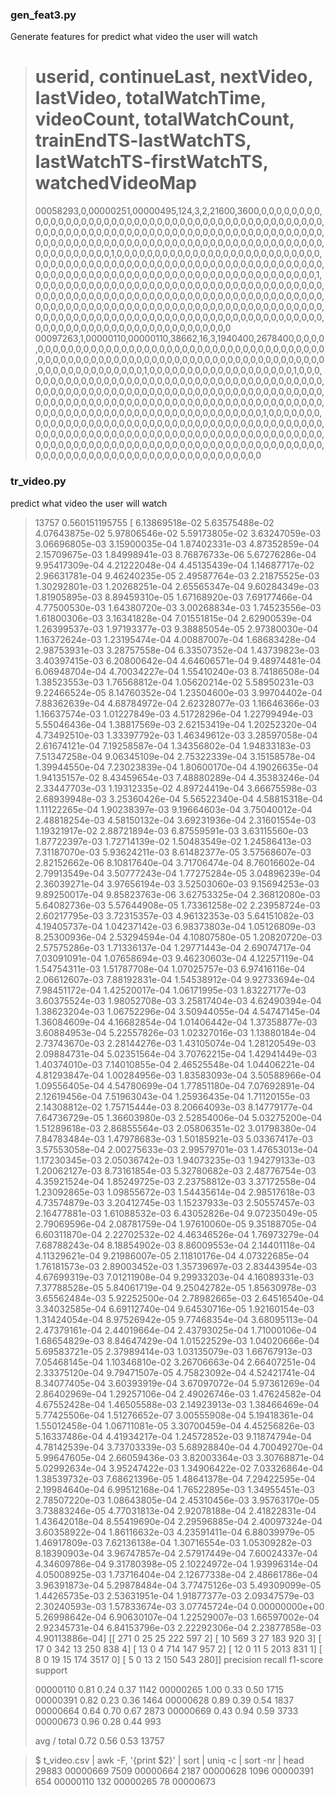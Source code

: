 ### gen_feat3.py
Generate features for predict what video the user will watch
> # userid, continueLast, nextVideo, lastVideo, totalWatchTime, videoCount, totalWatchCount, trainEndTS-lastWatchTS, lastWatchTS-firstWatchTS, watchedVideoMap
> 00058293,0,00000251,00000495,124,3,2,21600,3600,0,0,0,0,0,0,0,0,0,0,0,0,0,0,0,0,0,0,0,0,0,0,0,0,0,0,0,0,0,0,0,0,0,0,0,0,0,0,0,0,0,0,0,0,0,0,0,0,0,0,0,0,0,0,0,0,0,0,0,0,0,0,0,0,0,0,0,0,0,0,0,0,0,0,0,0,0,0,0,0,0,0,0,0,0,0,0,0,0,0,0,0,0,0,0,0,0,0,0,0,0,0,0,0,0,0,0,0,0,0,0,0,0,0,0,0,0,0,0,0,0,0,0,0,0,0,0,0,0,0,0,0,1,0,0,0,0,0,0,0,0,0,0,0,0,0,0,0,0,0,0,0,0,0,0,0,0,0,0,0,0,0,0,0,0,0,0,0,0,0,0,0,0,0,0,0,0,0,0,0,0,0,0,0,0,0,0,0,0,0,0,0,0,0,0,0,0,0,0,0,0,0,0,0,0,0,0,0,0,0,0,0,0,0,0,0,0,0,0,0,0,0,0,0,0,0,0,0,0,0,0,0,0,0,0,1,0,0,0,0,0,0,0,0,0,0,0,0,0,0,0,0,0,0,0,0,0,0,0,0,0,0,0,0,0,0,0,0,0,0,0,0,0,0,0,0,0,0,0,0,0,0,0,0,0,0,0,0,0,0,0,0,0,0,0,0,0,0,0,0,0,0,0,0,0,0,0,0,0,0,0,0,0,0,0,0,0,0,0,0,0,0,0,0,0,0,0,0,0,0,0,0,0,0,0,0,0,0,0,0,0,0,0,0,0,0,0,0,0,0,0,0,0,0,0,0,0,0,0,0,0,0,0,0,0,0,0,0,0,0,0,0,0,0,0,0,0,0,0,0,0,0,0,0,0,0,0,0,0,0,0,0,0,0,0,0,0,0,0,0,0,0,0,0,0,0,0,0,0,0,0,0,0,0
> 00097263,1,00000110,00000110,38662,16,3,1940400,2678400,0,0,0,0,0,0,0,0,0,0,0,0,0,0,0,0,0,0,0,0,0,0,0,0,0,0,0,0,0,0,0,0,0,0,0,0,0,0,0,0,0,0,0,0,0,0,0,0,0,0,0,0,0,0,0,0,0,0,0,0,0,0,0,0,0,0,0,0,0,0,0,0,0,0,0,0,0,0,0,0,0,0,0,0,0,0,0,0,0,0,0,0,0,0,1,0,0,0,0,0,0,0,0,0,0,0,0,0,0,0,0,0,0,0,1,0,0,0,0,0,0,0,0,0,0,0,0,0,0,0,0,0,0,0,0,0,0,0,0,0,0,0,0,0,0,0,0,0,0,0,0,0,0,0,0,0,0,0,0,0,0,0,0,0,0,0,0,0,0,0,0,0,0,0,0,0,0,0,0,0,0,0,0,0,0,0,0,0,0,0,0,0,0,0,0,0,0,0,0,0,0,0,0,0,0,0,0,0,0,0,0,0,0,0,0,0,0,0,0,0,0,0,0,0,0,0,0,0,0,0,0,0,0,0,0,0,0,0,0,0,0,0,0,0,0,0,0,0,0,0,0,0,0,0,0,0,0,0,0,0,0,0,1,0,0,0,0,0,0,0,0,0,0,0,0,0,0,0,0,0,0,0,0,0,0,0,0,0,0,0,0,0,0,0,0,0,0,0,0,0,0,0,0,0,0,0,0,0,0,0,0,0,0,0,0,0,0,0,0,0,0,0,0,0,0,0,0,0,0,0,0,0,0,0,0,0,0,0,0,0,0,0,0,0,0,0,0,0,0,0,0,0,0,0,0,0,0,0,0,0,0,0,0,0,0,0,0,0,0,0,0,0,0,0,0,0,0,0,0,0,0,0,0,0,0,0,0,0,0,0,0,0,0,0,0,0,0,0,0,0,0,0,0,0,0,0,0,0,0,0,0,0,0,0

### tr_video.py
predict what video the user will watch

> 13757
> 0.560151195755
> [  6.13869518e-02   5.63575488e-02   4.07643875e-02   5.97806546e-02
>    5.59173805e-02   3.63247059e-03   3.06696805e-03   3.15900035e-04
>    1.87402331e-03   4.87352859e-04   2.15709675e-03   1.84998941e-03
>    8.76876733e-06   5.67276286e-04   9.95417309e-04   4.21222048e-04
>    4.45135439e-04   1.14687717e-02   2.96631781e-04   9.46240235e-05
>    2.49587764e-03   2.21875525e-03   1.30292801e-03   1.20268251e-04
>    2.65565347e-04   9.60284349e-03   1.81905895e-03   8.89459310e-05
>    1.67168920e-03   7.69177466e-04   4.77500530e-03   1.64380720e-03
>    3.00268834e-03   1.74523556e-03   1.61800306e-03   3.16341828e-04
>    7.01551815e-04   2.62900539e-04   1.26399537e-03   1.97193377e-03
>    9.38885054e-05   2.97380030e-04   1.16372624e-03   1.23195474e-04
>    4.00887007e-04   1.68683428e-04   2.98753931e-03   3.28757558e-04
>    6.33507352e-04   1.43739823e-03   3.40397415e-03   6.20800642e-04
>    4.64606571e-04   9.48974481e-04   6.06948704e-04   4.70034227e-04
>    1.55410240e-03   8.74186508e-04   1.38523553e-03   1.76568812e-04
>    1.05620214e-02   5.58950231e-03   9.22466524e-05   8.14760352e-04
>    1.23504600e-03   3.99704402e-04   7.88362639e-04   4.68784972e-04
>    2.62328077e-03   1.16646366e-03   1.16637574e-03   1.01227849e-03
>    4.51728296e-04   1.22799494e-03   5.55046436e-04   1.38817569e-03
>    2.62153419e-04   1.20252320e-04   4.73492510e-03   1.33397792e-03
>    1.46349612e-03   3.28597058e-04   2.61674121e-04   7.19258587e-04
>    1.34356802e-04   1.94833183e-03   7.51347258e-04   9.06345109e-04
>    2.75322339e-04   3.15158578e-04   1.39944550e-04   7.23023839e-04
>    1.80600170e-04   4.19026635e-04   1.94135157e-02   8.43459654e-03
>    7.48880289e-04   4.35383246e-04   2.33447703e-03   1.19312335e-02
>    4.89724419e-04   3.66675598e-03   2.68939948e-03   3.25360426e-04
>    5.56522340e-04   4.58815318e-04   1.11122265e-04   1.90238397e-03
>    9.19664603e-04   3.75040012e-04   2.48818254e-03   4.58150132e-04
>    3.69231936e-04   2.31601554e-03   1.19321917e-02   2.88721894e-03
>    6.87559591e-03   3.63115560e-03   1.87722397e-03   1.72714139e-02
>    1.50483549e-02   1.24586413e-03   7.31187070e-03   5.93624211e-03
>    8.61482377e-05   3.57568607e-03   2.82152662e-06   8.10817640e-04
>    3.71706474e-04   8.76016602e-04   2.79913549e-04   3.50777243e-04
>    1.77275284e-05   3.04896239e-04   2.36039271e-04   3.97656194e-03
>    3.52503060e-03   9.15694253e-03   9.89250017e-04   9.85823763e-06
>    3.62753325e-04   2.36812080e-03   5.64082736e-03   5.57644908e-05
>    1.73361258e-02   2.23958724e-03   2.60217795e-03   3.72315357e-03
>    4.96132353e-03   5.64151082e-03   4.19405737e-04   1.04237142e-03
>    6.98373803e-04   1.05126809e-03   8.25300936e-04   2.53294594e-04
>    4.10807580e-05   1.20820720e-03   2.57575286e-03   1.71336137e-04
>    1.29771443e-04   2.69074717e-04   7.03091091e-04   1.07658694e-03
>    9.46230603e-04   4.12257119e-04   1.54754311e-03   1.51787708e-04
>    1.07025757e-03   6.97416116e-04   2.06612607e-03   7.88192831e-04
>    1.54538912e-04   9.92733694e-04   7.98451172e-04   1.42520017e-04
>    1.06171995e-03   1.83227177e-03   3.60375524e-03   1.98052708e-03
>    3.25817404e-03   4.62490394e-04   1.38623204e-03   1.06752296e-04
>    3.50944055e-04   4.54747145e-04   1.36084609e-04   4.16682854e-04
>    1.01406442e-04   1.37358877e-03   3.60884953e-04   5.22557826e-03
>    1.02327016e-03   1.13880184e-04   2.73743670e-03   2.28144276e-03
>    1.43105074e-04   1.28120549e-03   2.09884731e-04   5.02351564e-04
>    3.70762215e-04   1.42941449e-03   1.40374010e-03   7.14010855e-04
>    2.46525548e-04   1.04406221e-04   4.81293847e-04   1.00284956e-03
>    1.83583093e-04   3.50588966e-04   1.09556405e-04   4.54780699e-04
>    1.77851180e-04   7.07692891e-04   2.12619456e-04   7.51963043e-04
>    1.25936435e-04   1.71120155e-03   2.14308812e-02   1.75715444e-03
>    8.20664093e-03   8.14779177e-04   7.64736729e-05   1.36603980e-03
>    2.52854006e-04   5.03275200e-04   1.51289618e-03   2.86855564e-03
>    2.05806351e-02   3.01798380e-04   7.84783484e-03   1.47978683e-03
>    1.50185921e-03   5.03367417e-03   3.57553058e-04   2.00275633e-03
>    2.99579701e-03   1.47653013e-04   1.17230345e-03   2.05036742e-03
>    1.94073235e-03   1.94279133e-03   1.20062127e-03   8.73161854e-03
>    5.32780682e-03   2.48776754e-03   4.35921524e-04   1.85249725e-03
>    2.23758812e-03   3.37172558e-04   1.23092865e-03   1.09855672e-03
>    1.54435614e-04   2.98517618e-03   4.73574879e-03   3.20412745e-03
>    1.15237933e-03   2.50557457e-03   2.16477881e-03   1.61088532e-03
>    6.43052826e-04   9.07235049e-05   2.79069596e-04   2.08781759e-04
>    1.97610060e-05   9.35188705e-04   6.60311870e-04   2.22702532e-02
>    4.46346526e-04   1.76973279e-04   7.68788243e-04   8.18854902e-03
>    8.86009553e-04   2.14401118e-04   4.11329621e-04   9.21986007e-05
>    2.11810176e-04   4.07322685e-04   1.76181573e-03   2.89003452e-03
>    1.35739697e-03   2.83443954e-03   4.67699319e-03   7.01211908e-04
>    9.29933203e-04   4.16089331e-03   7.37788528e-05   5.84061719e-04
>    9.25042782e-05   1.85630978e-03   3.65562484e-03   5.92252500e-04
>    2.78982665e-03   2.64516540e-04   3.34032585e-04   6.69112740e-04
>    9.64530716e-05   1.92160154e-03   1.31424054e-04   8.97526942e-05
>    9.77468354e-04   3.68095113e-04   2.47379161e-04   2.44019664e-04
>    2.43793025e-04   1.71000106e-04   1.68654829e-03   8.84647429e-04
>    1.01522529e-03   1.04020666e-04   5.69583721e-05   2.37989414e-03
>    1.03135079e-03   1.66767913e-03   7.05468145e-04   1.10346810e-02
>    3.26706663e-04   2.66407251e-04   2.33375120e-04   9.79471507e-05
>    4.75823092e-04   4.52421741e-04   8.34077405e-04   3.60393919e-04
>    3.67097072e-04   5.97361269e-04   2.86402969e-04   1.29257106e-04
>    2.49026746e-03   1.47624582e-04   4.67552428e-04   1.46505588e-03
>    2.14923913e-03   1.38466469e-04   5.77425506e-04   1.51276652e-07
>    3.00555908e-04   5.19418361e-04   1.55012458e-04   1.06711081e-05
>    3.30700459e-04   4.45256826e-03   5.16337486e-04   4.41934217e-04
>    1.24572852e-03   9.11874794e-04   4.78142539e-04   3.73703339e-03
>    5.68928840e-04   4.70049270e-04   5.99647605e-04   2.66059436e-03
>    3.82003364e-03   3.30768871e-04   5.02992634e-04   3.95247422e-03
>    1.34906422e-02   7.03326864e-04   1.38539732e-03   7.68621396e-05
>    1.48641378e-04   7.29422595e-04   2.19984640e-04   6.99512168e-04
>    1.76522895e-03   1.34955451e-03   2.78507220e-03   1.08643805e-04
>    2.45310456e-03   3.95763170e-05   3.73883246e-05   4.77031813e-04
>    2.92078188e-04   2.41822831e-04   1.43642018e-04   8.55419690e-04
>    2.29596885e-04   2.40097324e-04   3.60358922e-04   1.86116632e-03
>    4.23591411e-04   6.88039979e-05   1.46917809e-03   7.62136138e-04
>    1.30716554e-03   1.05309282e-03   8.18390903e-04   3.96747857e-04
>    2.57917449e-04   7.60024337e-04   4.34609786e-04   9.31780398e-05
>    2.10224972e-04   1.93996314e-04   4.05008925e-03   1.73716404e-04
>    2.12677338e-04   2.48661786e-04   3.96391873e-04   5.29878484e-04
>    3.77475126e-03   5.49309099e-05   1.44265735e-03   2.53631951e-04
>    1.91877377e-03   2.09347579e-03   2.30240593e-03   1.57833674e-03
>    3.07745724e-04   0.00000000e+00   5.26998642e-04   6.90630107e-04
>    1.22529007e-03   1.66597002e-04   2.92345731e-04   6.84153796e-03
>    2.22292306e-04   2.23877858e-03   4.90113886e-04]
> [[ 271    0   25   25  222  597    2]
>  [  10  569    3   27  183  920    3]
>  [  17    0  342   13  250  838    4]
>  [  13    0    4  714  147  957    2]
>  [  12    0   11    5 2013  831    1]
>  [   8    0   19   15  174 3517    0]
>  [   5    0   13    2  150  543  280]]
>              precision    recall  f1-score   support
> 
>    00000110       0.81      0.24      0.37      1142
>    00000265       1.00      0.33      0.50      1715
>    00000391       0.82      0.23      0.36      1464
>    00000628       0.89      0.39      0.54      1837
>    00000664       0.64      0.70      0.67      2873
>    00000669       0.43      0.94      0.59      3733
>    00000673       0.96      0.28      0.44       993
> 
> avg / total       0.72      0.56      0.53     13757

> $ t_video.csv  | awk -F, '{print $2}' | sort | uniq -c | sort -nr | head
>   29883 00000669
>    7509 00000664
>    2187 00000628
>    1096 00000391
>     654 00000110
>     132 00000265
>      78 00000673

